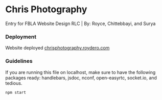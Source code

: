 # Chris Photography
Entry for FBLA Website Design RLC | By: Royce, Chittebbayi, and Surya

### Deployment 
Website deployed [chrisphotography.roydero.com](https://chrisphotography.roydero.com)
### Guidelines
If you are running this file on localhost, make sure to have the following packages ready: handlebars, jsdoc, nconf, open-easyrtc, socket.io, and tedious. 
```
npm start
```
